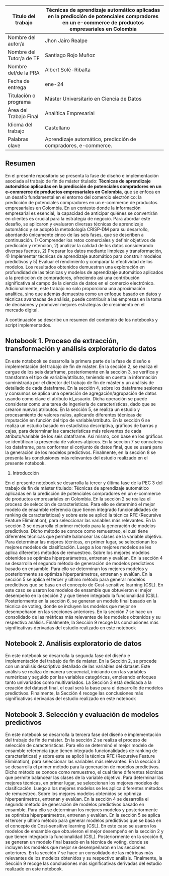 | Título del trabajo                                 | Técnicas de aprendizaje automático aplicadas en la predicción de potenciales compradores en un e-commerce de productos empresariales en Colombia |
|---------------------------------------------------|-------------------------------------------------------------------------------------------------------------------------------|
| Nombre del autor/a                                | Jhon Jairo Realpe                                                                                                             |
| Nombre del Tutor/a de TF                          | Santiago Rojo Muñoz                                                                                                           |
| Nombre del/de la PRA                             | Albert Solé-Ribalta                                                                                                           |
| Fecha de entrega                                  | ene-24                                                                                                                        |
| Titulación o programa                             | Máster Universitario en Ciencia de Datos                                                                                      |
| Área del Trabajo Final                            | Analítica Empresarial                                                                                                         |
| Idioma del trabajo                                | Castellano                                                                                                                    |
| Palabras clave                                    | Aprendizaje automático, predicción de compradores, e-commerce.                                                                |


## Resumen

En el presente repositorio se presenta la fase de diseño e implementación asociada al trabajo de fin de máster titulado: **Técnicas de aprendizaje automático aplicadas en la predicción de potenciales compradores en un e-commerce de productos empresariales en Colombia**, que se enfoca en un desafío fundamental en el entorno del comercio electrónico: la predicción de potenciales compradores en un e-commerce de productos empresariales en Colombia. En un contexto donde la información empresarial es esencial, la capacidad de anticipar quiénes se convertirán en clientes es crucial para la estrategia de negocio.
Para abordar este desafío, se aplicaron y evaluaron diversas técnicas de aprendizaje automático y se adoptó la metodología CRISP-DM para su desarrollo, abordando únicamente cinco de las seis fases, que se describen a continuación. 1) Comprender los retos comerciales y definir objetivos de predicción y retención, 2) analizar la calidad de los datos considerando diversas fuentes, 2) Preparar los datos mediante limpieza y transformación, 4) Implementar técnicas de aprendizaje automático para construir modelos predictivos y 5) Evaluar el rendimiento y comparar la efectividad de los modelos.
Los resultados obtenidos demuestran una exploración en profundidad de las técnicas y modelos de aprendizaje automático aplicados a la predicción de compradores, ofreciendo así una contribución significativa al campo de la ciencia de datos en el comercio electrónico. Adicionalmente, este trabajo no solo proporciona una aproximación analítica, sino que además demuestra como un enfoque basado en datos y técnicas avanzadas de análisis, puede contribuir a las empresas en la toma de decisiones y promover mejores estrategias de crecimiento en el mercado digital.

A continuación se describe un resumen del contenido de los notebooks y script implementados.

## Notebook 1. Proceso de extracción, transformación y análisis exploratorio de datos

En este notebook se desarrolla la primera parte de la fase de diseño e implementación del trabajo de fin de máster. En la sección 2, se realiza el cargue de los seis dataframe, posteriomente en la sección 3, se verifica y transforma el tipo de variable/atributo, teniendo en cuenta la información suministrada por el director del trabajo de fin de máster y un análisis de detallado de cada dataframe. En la sección 4, sobre los dataframe sesiones y consumos se aplica una operación de agregación/agrupación de datos usando como clave el atributo id_usuario. Dicha operación se puede considerar como una tarea de ingeniería de características, dado que se crearon nuevos atributos. En la sección 5, se realiza un estudio y procesamiento de valores nulos, aplicando diferentes técnicas de imputación en función del tipo de variable/atributo. En la sección 6 se realiza un estudio basado en estadística descriptiva, gráficos de barras y cajas, para determinar las caracteristicas más relevantes de cada atributo/variable de los seis dataframe. Así mismo, con base en los gráficos se identifican la presencia de valores atípicos. En la sección 7 se concatena los dataframe, para conformar el conjunto de datos final, que se usará para la generación de los modelos predictivos. Finalmente, en la sección 8 se presenta las conclusiones más relevantes del estudio realizado en el presente notebook.


1. Introducción

En el presente notebook se desarrolla la tercer y última fase de la PEC 3 del trabajo de fin de máster titulado: Técnicas de aprendizaje automático aplicadas en la predicción de potenciales compradores en un e-commerce de productos empresariales en Colombia. En la sección 2 se realiza el proceso de selección de características. Para ello se determinó el mejor modelo de ensamble referencia (que tienen integrado funcionalidades de ranking de características) y sobre este se aplicó la técnica RFE (Recursive Feature Elimination), para seleccionar las variables más relevantes. En la sección 3 se desarrolla el primer método para la generación de modelos predictivos. Dicho método se conoce como remuestreo, el cual tiene diferentes técnicas que permite balancear las clases de la variable objetivo. Para determinar las mejores técnicas, en primer lugar, se seleccionan los mejores modelos de clasificación. Luego a los mejores modelos se les aplica diferentes métodos de remuestreo. Sobre los mejores modelos obtenidos se optimiza hiperparámetros, entrenan y evalúan. En la sección 4 se desarrolla el segundo método de generación de modelos predictivos basado en ensamble. Para ello se determinan los mejores modelos y posteriormente se optimiza hiperparámetros, entrenan y evalúan. En la sección 5 se aplica el tercer y último método para generar modelos predictivos que se basa en el concepto de Cost-sensitive learning (CSL). En este caso se usaron los modelos de ensamble que obtuvieron el mejor desempeño en la sección 2 y que tienen integrado la funcionalidad (CSL). Posteriormente en la sección 6, se generan un modelo final basado en la técnica de voting, donde se incluyen los modelos que mejor se desempeñaron en las secciones anteriores. En la sección 7 se hace un consolidado de las métricas más relevantes de los modelos obtenidos y su respectivo análisis. Finalmente, la Sección 9 recoge las conclusiones más significativas derivadas del estudio realizado en este notebook

## Notebook 2. Análisis exploratorio de datos

En este notebook se desarrolla la segunda fase del diseño e implementación del trabajo de fin de máster. En la Sección 2, se procede con un análisis descriptivo detallado de las variables del dataset. Este análisis se realiza de manera secuencial, iniciando con las variables numéricas y seguido por las variables categóricas, empleando enfoques tanto univariados como multivariados. La Sección 3 está dedicada a la creación del dataset final, el cual será la base para el desarrollo de modelos predictivos. Finalmente, la Sección 4 recoge las conclusiones más significativas derivadas del estudio realizado en este notebook

## Notebook 3. Selección y evaluación de modelos predictivos

En este notebook se desarrolla la tercera fase del diseño e implementación del trabajo de fin de máster. En la sección 2 se realiza el proceso de selección de características. Para ello se determinó el mejor modelo de ensamble referencia (que tienen integrado funcionalidades de ranking de características) y sobre este se aplicó la técnica RFE (Recursive Feature Elimination), para seleccionar las variables más relevantes. En la sección 3 se desarrolla el primer método para la generación de modelos predictivos. Dicho método se conoce como remuestreo, el cual tiene diferentes técnicas que permite balancear las clases de la variable objetivo. Para determinar las mejores técnicas, en primer lugar, se seleccionan los mejores modelos de clasificación. Luego a los mejores modelos se les aplica diferentes métodos de remuestreo. Sobre los mejores modelos obtenidos se optimiza hiperparámetros, entrenan y evalúan. En la sección 4 se desarrolla el segundo método de generación de modelos predictivos basado en ensamble. Para ello se determinan los mejores modelos y posteriormente se optimiza hiperparámetros, entrenan y evalúan. En la sección 5 se aplica el tercer y último método para generar modelos predictivos que se basa en el concepto de Cost-sensitive learning (CSL). En este caso se usaron los modelos de ensamble que obtuvieron el mejor desempeño en la sección 2 y que tienen integrado la funcionalidad (CSL). Posteriormente en la sección 6, se generan un modelo final basado en la técnica de voting, donde se incluyen los modelos que mejor se desempeñaron en las secciones anteriores. En la sección 7 se hace un consolidado de las métricas más relevantes de los modelos obtenidos y su respectivo análisis. Finalmente, la Sección 9 recoge las conclusiones más significativas derivadas del estudio realizado en este notebook.


